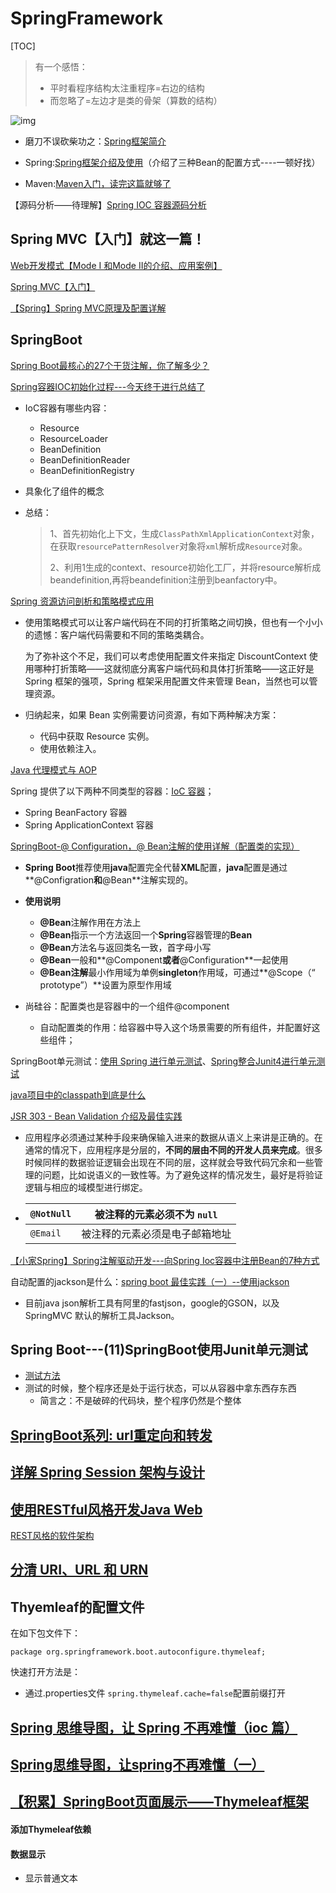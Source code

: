 # SpringFramework

[TOC]

> 有一个感悟：
>
> - 平时看程序结构太注重程序=右边的结构
> - 而忽略了=左边才是类的骨架（算数的结构）

![img](https://upload-images.jianshu.io/upload_images/788498-358a3764fcbca0e4.png?imageMogr2/auto-orient/strip|imageView2/2/format/webp)

- 磨刀不误砍柴功之：[Spring框架简介](https://www.jianshu.com/p/7b6a070119c7)

- Spring:[Spring框架介绍及使用](https://blog.csdn.net/qq_22583741/article/details/79589910#2-%E5%85%A5%E9%97%A8%E6%A1%88%E4%BE%8Bioc)（介绍了三种Bean的配置方式----一顿好找）

- Maven:[Maven入门，读完这篇就够了](https://juejin.im/post/5a4a5e2bf265da4322418d7f)

【源码分析——待理解】[Spring IOC 容器源码分析](https://juejin.im/post/5bc5c88df265da0b001f5dee#heading-12)

## Spring MVC【入门】就这一篇！

[Web开发模式【Mode I 和Mode II的介绍、应用案例】](https://mp.weixin.qq.com/s?__biz=MzI4Njg5MDA5NA==&mid=2247483775&idx=1&sn=c9d7ead744c6e0c3ab2fe55c09bbe61f&chksm=ebd7407edca0c9688f3870d895b760836101271b912899821fb35c5704fe215da2fc5daff2f9#rd)

[Spring MVC【入门】](https://www.jianshu.com/p/91a2d0a1e45a)

[【Spring】Spring MVC原理及配置详解](https://blog.csdn.net/jianyuerensheng/article/details/51258942)

## SpringBoot

[Spring Boot最核心的27个干货注解，你了解多少？](https://zhuanlan.zhihu.com/p/67976768)

[Spring容器IOC初始化过程---今天终于进行总结了](https://juejin.im/post/5ab30714f265da237b21fbcc#heading-2)

- IoC容器有哪些内容：
  - Resource
  - ResourceLoader
  - BeanDefinition
  - BeanDefinitionReader
  - BeanDefinitionRegistry

- 具象化了组件的概念

- 总结：

  > 1、首先初始化上下文，生成`ClassPathXmlApplicationContext`对象，在获取`resourcePatternResolver`对象将`xml`解析成`Resource`对象。
  >
  > 2、利用1生成的context、resource初始化工厂，并将resource解析成beandefinition,再将beandefinition注册到beanfactory中。

[Spring 资源访问剖析和策略模式应用](https://www.ibm.com/developerworks/cn/java/j-lo-spring-resource/index.html)

- 使用策略模式可以让客户端代码在不同的打折策略之间切换，但也有一个小小的遗憾：客户端代码需要和不同的策略类耦合。

  为了弥补这个不足，我们可以考虑使用配置文件来指定 DiscountContext 使用哪种打折策略——这就彻底分离客户端代码和具体打折策略——这正好是 Spring 框架的强项，Spring 框架采用配置文件来管理 Bean，当然也可以管理资源。

- 归纳起来，如果 Bean 实例需要访问资源，有如下两种解决方案：
  - 代码中获取 Resource 实例。
  - 使用依赖注入。

[Java 代理模式与 AOP](https://juejin.im/post/59bb34ef5188257e8c54e030)

Spring 提供了以下两种不同类型的容器：[IoC 容器](https://wiki.jikexueyuan.com/project/spring/ioc-containers.html)；

- Spring BeanFactory 容器
- Spring ApplicationContext 容器

[SpringBoot-@ Configuration，@ Bean注解的使用详解（配置类的实现）](https://www.hangge.com/blog/cache/detail_2506.html)

- **Spring Boot**推荐使用**java**配置完全代替**XML**配置，**java**配置是通过**@Configration**和**@Bean**注解实现的。

- **使用说明**
  - **@Bean**注解作用在方法上
  - **@Bean**指示一个方法返回一个**Spring**容器管理的**Bean**
  - **@Bean**方法名与返回类名一致，首字母小写
  - **@Bean**一般和**@Component**或者**@Configuration**一起使用
  - **@Bean注解**最小作用域为单例**singleton**作用域，可通过**@Scope（“ prototype”）**设置为原型作用域

- 尚硅谷：配置类也是容器中的一个组件@component
  - 自动配置类的作用：给容器中导入这个场景需要的所有组件，并配置好这些组件；

SpringBoot单元测试：[使用 Spring 进行单元测试](https://www.ibm.com/developerworks/cn/java/j-lo-springunitest/)、[Spring整合Junit4进行单元测试](https://blog.csdn.net/qq_32786873/article/details/56480880)

[java项目中的classpath到底是什么](https://segmentfault.com/a/1190000015802324)

[JSR 303 - Bean Validation 介绍及最佳实践](https://www.ibm.com/developerworks/cn/java/j-lo-jsr303/index.html)

- 应用程序必须通过某种手段来确保输入进来的数据从语义上来讲是正确的。在通常的情况下，应用程序是分层的，**不同的层由不同的开发人员来完成**。很多时候同样的数据验证逻辑会出现在不同的层，这样就会导致代码冗余和一些管理的问题，比如说语义的一致性等。为了避免这样的情况发生，最好是将验证逻辑与相应的域模型进行绑定。

- | `@NotNull` | 被注释的元素必须不为 `null`    |
  | ---------- | ------------------------------ |
  | `@Email`   | 被注释的元素必须是电子邮箱地址 |

[【小家Spring】Spring注解驱动开发---向Spring Ioc容器中注册Bean的7种方式](https://fangshixiang.blog.csdn.net/article/details/86702407)

自动配置的jackson是什么：[spring boot 最佳实践（一）--使用jackson](https://blog.csdn.net/swordcenter/article/details/72368905)

- 目前java json解析工具有阿里的fastjson，google的GSON，以及SpringMVC 默认的解析工具Jackson。

## Spring Boot---(11)SpringBoot使用Junit单元测试

- [测试方法](https://blog.csdn.net/weixin_39800144/article/details/79241620)
- 测试的时候，整个程序还是处于运行状态，可以从容器中拿东西存东西
  - 简言之：不是破碎的代码块，整个程序仍然是个整体

## [SpringBoot系列: url重定向和转发](https://www.cnblogs.com/harrychinese/p/SpringBoot_redirect_and_forward.html)

## [详解 Spring Session 架构与设计](https://www.ibm.com/developerworks/cn/web/wa-spring-session-architecture-and-design/index.html)

## [使用RESTful风格开发Java Web](https://www.jianshu.com/p/91600da4df95)

[REST风格的软件架构](https://www.jianshu.com/p/ff18818a4c60)

## [分清 URI、URL 和 URN](https://www.ibm.com/developerworks/cn/xml/x-urlni.html)

## Thyemleaf的配置文件

在如下包文件下：

```
package org.springframework.boot.autoconfigure.thymeleaf;
```

快速打开方法是：

- 通过.properties文件 `spring.thymeleaf.cache=false`配置前缀打开

## [Spring 思维导图，让 Spring 不再难懂（ioc 篇）](https://juejin.im/entry/591d3b3b8d6d810058a9bb94)

## [Spring思维导图，让spring不再难懂（一）](https://my.oschina.net/u/3080373/blog/891918)

## [【积累】SpringBoot页面展示——Thymeleaf框架](https://www.jianshu.com/p/a842e5b5012e)

#### 添加Thymeleaf依赖

#### 数据显示

- 显示普通文本